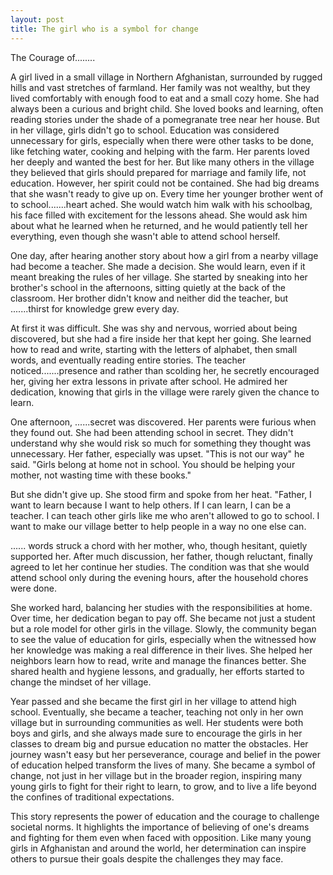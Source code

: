 ```yaml
---
layout: post
title: The girl who is a symbol for change
---
```

    
The Courage of........

A girl lived in a small village in Northern Afghanistan, surrounded by rugged hills and vast stretches of farmland. Her family was not wealthy, but they lived comfortably with enough food to eat and a small cozy home. She had always been a curious and bright child. She loved books and learning, often reading stories under the shade of a pomegranate tree near her house. But in her village, girls didn't go to school. Education was considered unnecessary for girls, especially when there were other tasks to be done, like fetching water, cooking and helping with the farm. Her parents loved her deeply and wanted the best for her. But like many others in the village they believed that girls should prepared for marriage and family life, not education. However, her spirit could not be contained. She had big dreams that she wasn't ready to give up on. Every time her younger brother went of to school.......heart ached. She would watch him walk with his schoolbag, his face filled with excitement for the lessons ahead.  She would ask him about what he learned when he returned, and he would patiently tell her everything, even though she wasn't able to attend school herself.

One day, after hearing another story about how a girl from a nearby village had become a teacher. She made a decision. She would learn, even if it meant breaking the rules of her village. She started by sneaking into her brother's school in the afternoons, sitting quietly at the back of the classroom. Her brother didn't know and neither did the teacher, but .......thirst for knowledge grew every day.

At first it was difficult. She was shy and nervous, worried about being discovered, but she
had a fire inside her that kept her going. She learned how to read and write, starting with
the letters of alphabet, then small words, and eventually reading entire stories. The teacher
noticed.......presence and rather than scolding her, he secretly encouraged her, giving her extra
lessons in private after school. He admired her dedication, knowing that girls in the village were
rarely given the chance to learn.

One afternoon, ......secret was discovered. Her parents were furious when they found out.  She had been attending school in secret. They didn't understand why she would risk so much for something they thought was unnecessary. Her father, especially was upset.  "This is not our way" he said.  "Girls belong at home not in school. You should be helping your mother, not wasting time with these books."

But she didn't give up. She stood firm and spoke from her heat. "Father, I want to learn because I want to help others. If I can learn, I can be a teacher. I can teach other girls like me who aren't allowed to go to school. I want to make our village better to help people in a way no one else can.

...... words struck a chord with her mother, who, though hesitant, quietly supported her. After much discussion, her father, though reluctant, finally agreed to let her continue her studies. The condition was that she would attend school only during the evening hours, after the household chores were done.

She worked hard, balancing her studies with the responsibilities at home. Over time, her dedication began to pay off. She became not just a student but a role model for other girls in the village. Slowly, the community began to see the value of education for girls, especially when the witnessed how her knowledge was making a real difference in their lives. She helped her neighbors learn how to read, write and manage the finances better. She shared health and hygiene lessons, and gradually, her efforts started to change the mindset of her village.

Year passed and she became the first girl in her village to attend high school. Eventually, she became a teacher, teaching not only in her own village but in surrounding communities as well.  Her students were both boys and girls, and she always made sure to encourage the girls in her classes to dream big and pursue education no matter the obstacles.  Her journey wasn't easy but her perseverance, courage and belief in the power of education helped transform the lives of many. She became a symbol of change, not just in her village but in the broader region, inspiring many young girls to fight for their right to learn, to grow, and to live a life beyond the confines of traditional expectations.

This story represents the power of education and the courage to challenge societal norms. It highlights the importance of believing of one's dreams and fighting for them even when faced with opposition. Like many young girls in Afghanistan and around the world, her determination can inspire others to pursue their goals despite the challenges they may face.
